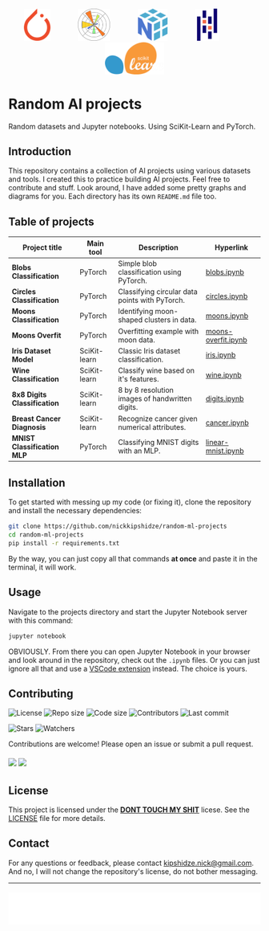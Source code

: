 <h6 align="center">
    <img alt="PyTorch logo" src="./images/pytorch.png" height=64>
    &nbsp;&nbsp;&nbsp;&nbsp;&nbsp;&nbsp;&nbsp;&nbsp;&nbsp;&nbsp;&nbsp;&nbsp;
    <img alt="Matplotlib logo" src="./images/matplotlib.png" height=64>
    &nbsp;&nbsp;&nbsp;&nbsp;&nbsp;&nbsp;&nbsp;&nbsp;&nbsp;&nbsp;&nbsp;&nbsp;
    <img alt="NumPy logo" src="./images/numpy.png" height=64>
    &nbsp;&nbsp;&nbsp;&nbsp;&nbsp;&nbsp;&nbsp;&nbsp;&nbsp;&nbsp;&nbsp;&nbsp;
    <img alt="Pandas logo" src="./images/pandas.png" height=64>
    &nbsp;&nbsp;&nbsp;&nbsp;&nbsp;&nbsp;&nbsp;&nbsp;&nbsp;&nbsp;&nbsp;&nbsp;
    <img alt="SciKit-learn logo" src="./images/sklearn.png" height=64>
</h6>

# Random AI projects

Random datasets and Jupyter notebooks. Using SciKit-Learn and PyTorch.

## Introduction

This repository contains a collection of AI projects using various datasets and tools. I created this to practice building AI projects. Feel free to contribute and stuff. Look around, I have added some pretty graphs and diagrams for you. Each directory has its own `README.md` file too.

## Table of projects

| Project title                | Main tool    | Description                                    | Hyperlink |
|------------------------------|--------------|------------------------------------------------|-----------|
| **Blobs Classification**     | PyTorch      | Simple blob classification using PyTorch.      | [blobs.ipynb](./pytorch-dots/blobs.ipynb) |
| **Circles Classification**   | PyTorch      | Classifying circular data points with PyTorch. | [circles.ipynb](./pytorch-dots/circles.ipynb) |
| **Moons Classification**     | PyTorch      | Identifying moon-shaped clusters in data.      | [moons.ipynb](./pytorch-dots/moons.ipynb) |
| **Moons Overfit**            | PyTorch      | Overfitting example with moon data.            | [moons-overfit.ipynb](./pytorch-dots/moons-overfit.ipynb) |
| **Iris Dataset Model**       | SciKit-learn | Classic Iris dataset classification.           | [iris.ipynb](./sklearn-toy/iris.ipynb) |
| **Wine Classification**      | SciKit-learn | Classify wine based on it's features.          | [wine.ipynb](./sklearn-toy/wine.ipynb) |
| **8x8 Digits Classification**| SciKit-learn | 8 by 8 resolution images of handwritten digits.| [digits.ipynb](./sklearn-toy/digits.ipynb) |
| **Breast Cancer Diagnosis**  | SciKit-learn | Recognize cancer given numerical attributes.   | [cancer.ipynb](./sklearn-toy/cancer.ipynb) |
| **MNIST Classification MLP** | PyTorch      | Classifying MNIST digits with an MLP.          | [linear-mnist.ipynb](./pytorch-vision/linear-mnist.ipynb) |

## Installation

To get started with messing up my code (or fixing it), clone the repository and install the necessary dependencies:

```bash
git clone https://github.com/nickkipshidze/random-ml-projects
cd random-ml-projects
pip install -r requirements.txt
```

By the way, you can just copy all that commands **at once** and paste it in the terminal, it will work.

## Usage

Navigate to the projects directory and start the Jupyter Notebook server with this command:

```bash
jupyter notebook
```

OBVIOUSLY. From there you can open Jupyter Notebook in your browser and look around in the repository, check out the `.ipynb` files. Or you can just ignore all that and use a [VSCode extension](https://marketplace.visualstudio.com/items?itemName=ms-toolsai.jupyter) instead. The choice is yours.

## Contributing

![License](https://img.shields.io/badge/license-DONT%20TOUCH%20MY%20SHIT-yellow)
![Repo size](https://img.shields.io/github/repo-size/nickkipshidze/random-ml-projects)
![Code size](https://img.shields.io/github/languages/code-size/nickkipshidze/random-ml-projects)
![Contributors](https://img.shields.io/github/contributors/nickkipshidze/random-ml-projects)
![Last commit](https://img.shields.io/github/last-commit/nickkipshidze/random-ml-projects)

![Stars](https://img.shields.io/github/stars/nickkipshidze/random-ml-projects)
![Watchers](https://img.shields.io/github/watchers/nickkipshidze/random-ml-projects)

Contributions are welcome! Please open an issue or submit a pull request.

<h6>
    <img src="https://github-readme-stats.vercel.app/api/pin/?username=nickkipshidze&repo=random-ml-projects&theme=react&hide_border=true&show_owner=true" height=160>
    <img src="https://github-readme-stats.vercel.app/api/top-langs/?username=nickkipshidze&repo=random-ml-projects&theme=react&hide_border=true&layout=compact" height=160>
</h6>

## License

This project is licensed under the <u>**DONT TOUCH MY SHIT**</u> licese. See the [LICENSE](./LICENSE) file for more details.

## Contact

For any questions or feedback, please contact [kipshidze.nick@gmail.com](mailto:kipshidze.nick@gmail.com). And no, I will not change the repository's license, do not bother messaging.

---

<h6 align="center">
    <img alt="Stupid message" src="https://raw.githubusercontent.com/NickKipshidze/NickKipshidze/main/name.svg">
</h6>
